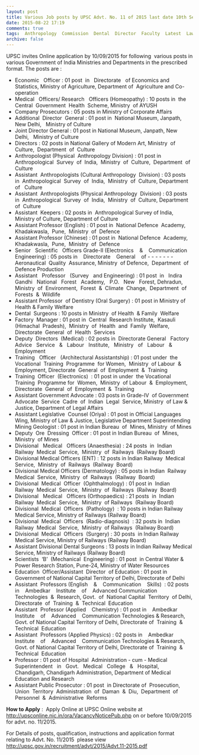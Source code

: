 ```yaml
---
layout: post
title: Various Job posts by UPSC Advt. No. 11 of 2015 last date 10th Sep 2015   
date: 2015-08-22 17:19
comments: true
tags:  Anthropology  Commission  Dental  Director  Faculty  Latest  Law  Legal  MBBS  Medical  Officer  Online  PSC  Railway  Surgeon  UPSC 
archive: false
---
```

UPSC invites Online application by 10/09/2015 for following  various posts in various Government of India Ministries and Departments in the prescribed format. The posts are : 


- Economic   Officer : 01 post  in   Directorate   of Economics and Statistics, Ministry of Agriculture, Department of  Agriculture and Co-operation 
- Medical   Officers/ Research   Officers (Homeopathy) : 10 posts in  the  Central  Government  Health  Scheme, Ministry  of AYUSH
- Company Prosecutors : 05 posts in Ministry of Corporate Affairs 
- Additional  Director  General : 01 post in  National Museum, Janpath, New Delhi,   Ministry of Culture
- Joint Director General : 01 post in National Museum, Janpath, New Delhi,   Ministry of Culture
- Directors : 02 posts in National Gallery of Modern Art, Ministry  of  Culture,  Department  of  Culture
- Anthropologist (Physical  Anthropology Division) : 01 post in  Anthropological  Survey  of  India,  Ministry  of  Culture,  Department  of Culture
- Assistant  Anthropologists (Cultural Anthropology  Division) : 03 posts in  Anthropological  Survey  of  India,  Ministry  of  Culture, Department   of   Culture
- Assistant  Anthropologists (Physical Anthropology  Division) : 03 posts in  Anthropological  Survey  of  India,  Ministry  of  Culture, Department  of  Culture
- Assistant  Keepers : 02 posts in  Anthropological Survey of India, Ministry of Culture, Department of Culture
- Assistant Professor (English) : 01 post in  National Defence  Academy,  Khadakwasla,  Pune,  Ministry  of  Defence 
- Assistant Professor (Chinese) : 01 post in  National Defence  Academy,  Khadakwasla,  Pune,  Ministry  of  Defence 
- Senior   Scientific   Officers Grade-II (Electronics    &    Communication    Engineering) : 05 posts in    Directorate    General    of - - - - - - - Aeronautical  Quality  Assurance, Ministry  of Defence,  Department  of  Defence Production
- Assistant   Professor   (Survey   and Engineering) : 01 post  in   Indira Gandhi   National   Forest   Academy,   P.O.   New   Forest, Dehradun, Ministry  of  Environment,  Forest  &  Climate  Change,  Department  of Forests  &  Wildlife
- Assistant Professor  of Dentistry (Oral Surgery) : 01 post in Ministry of Health & Family Welfare
- Dental  Surgeons : 10 posts in Ministry  of Health  & Family  Welfare 
- Factory  Manager : 01 post in  Central  Research Institute,  Kasauli  (Himachal  Pradesh),  Ministry  of  Health  and  Family  Welfare, Directorate  General  of  Health  Services
- Deputy  Directors  (Medical) : 02 posts in  Directorate General   Factory   Advice   Service   &   Labour   Institute,   Ministry   of   Labour   & Employment  
- Training   Officer   (Architectural Assistantship) : 01 post under  the Vocational  Training  Programme  for Women,  Ministry  of Labour  &  Employment, Directorate  General  of  Employment  &  Training
- Training  Officer  (Electronics)  : 01 post in under  the Vocational  Training  Programme for  Women,  Ministry  of Labour  &  Employment, Directorate  General  of  Employment  &  Training
- Assistant Government Advocate : 03 posts in Grade-IV  of Government  Advocate  Service  Cadre  of  Indian  Legal  Service, Ministry  of Law & Justice, Department of Legal Affairs
- Assistant Legislative  Counsel (Oriya) : 01 post in Official Languages Wing, Ministry of Law & Justice, Legislative Department
Superintending Mining Geologist : 01 post in Indian Bureau  of  Mines, Ministry  of Mines
- Deputy  Ore  Dressing  Officer : 01 post in Indian Bureau  of  Mines, Ministry  of Mines
- Divisional   Medical   Officers (Anaesthesia) : 24 posts  in  Indian  Railway  Medical  Service,  Ministry  of  Railways  (Railway Board)
- Divisional Medical Officers (ENT) : 12 posts in Indian Railway  Medical  Service,  Ministry  of  Railways  (Railway  Board)
- Divisional Medical Officers (Dermatology) : 05 posts in Indian  Railway  Medical  Service,  Ministry  of  Railways  (Railway  Board)
- Divisional  Medical  Officer  (Ophthalmology) : 01 post in  Indian  Railway  Medical  Service,  Ministry  of  Railways  (Railway  Board)
- Divisional   Medical   Officers (Orthopaedics) : 21 posts  in  Indian  Railway  Medical  Service,  Ministry  of Railways  (Railway Board)
- Divisional  Medical  Officers  (Pathology)  : 10 posts in Indian Railway Medical Service, Ministry of Railways (Railway Board)
- Divisional  Medical  Officers  (Radio-diagnosis)  : 32 posts in  Indian  Railway  Medical  Service,  Ministry  of Railways  (Railway Board)
- Divisional  Medical  Officers  (Surgery) : 30 posts  in Indian Railway Medical Service, Ministry of Railways (Railway Board)
- Assistant Divisional Dental Surgeons : 13 posts in Indian Railway Medical Service, Ministry of Railways (Railway Board)
- Scientists  ‘B’  (Mechanical  Engineering) : 01 post  in Central Water & Power Research Station, Pune-24, Ministry of Water Resources
- Education  Officer/Assistant  Director  of Education : 01 post in Government of National Capital Territory of Delhi, Directorate of Delhi
- Assistant  Professors (English    &    Communication    Skills)  : 02 posts  in    Ambedkar    Institute    of    Advanced Communication  Technologies  &  Research, Govt.  of  National Capital  Territory  of Delhi, Directorate  of  Training  &  Technical  Education
- Assistant  Professor (Applied    Chemistry) : 01 post in    Ambedkar    Institute    of    Advanced    Communication Technologies & Research,  Govt. of National Capital Territory of Delhi, Directorate of  Training  &  Technical  Education
- Assistant  Professors (Applied Physics) : 02 posts in    Ambedkar    Institute    of    Advanced    Communication Technologies & Research, Govt. of National Capital Territory of Delhi, Directorate of  Training  &  Technical  Education
- Professor : 01 post of Hospital  Administration - cum - Medical   Superintendent   in   Govt.   Medical   College   &   Hospital,   Chandigarh, Chandigarh Administration, Department of Medical Education and Research
- Assistant Public Prosecutor : 01 post  in Directorate of  Prosecution,  Union  Territory  Administration  of  Daman  &  Diu,  Department  of Personnel  &  Administrative  Reforms 

**How to Apply** :  Apply Online at UPSC Online website at <http://upsconline.nic.in/ora/VacancyNoticePub.php> on or before 10/09/2015 for advt. no. 11/2015.

For Details of posts, qualification, instructions and application format relating to Advt. No. 11/2015  please view <http://upsc.gov.in/recruitment/advt/2015/Advt.11-2015.pdf>





